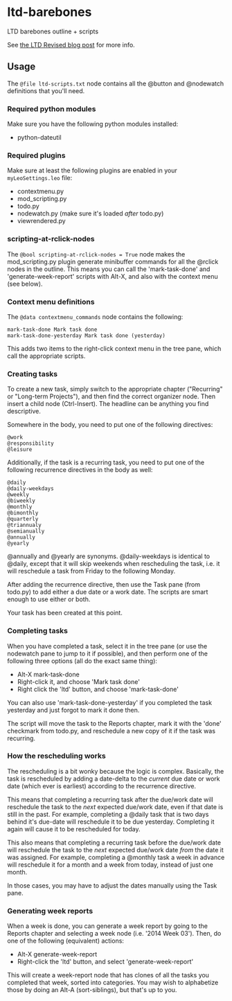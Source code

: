 <!--@+leo-ver=5-thin-->
<!--@+node:peckj.20140123082920.3834: * @file README.md-->
<!--@@language md-->
# ltd-barebones

LTD barebones outline + scripts

See [the LTD Revised blog post](http://blog.suspended-chord.info/2013/11/18/leo-things-done-revised/) for more info.

<!--@+others-->
<!--@+node:peckj.20140123082920.4158: ** Usage-->
## Usage
The `@file ltd-scripts.txt` node contains all the @button and @nodewatch definitions that you'll need.

<!--@+others-->
<!--@+node:peckj.20140123082920.4159: *3* Required python modules-->
### Required python modules
Make sure you have the following python modules installed:

  - python-dateutil

<!--@+node:peckj.20140123082920.4160: *3* Required plugins-->
### Required plugins
Make sure at least the following plugins are enabled in your `myLeoSettings.leo` file:

  - contextmenu.py
  - mod_scripting.py
  - todo.py
  - nodewatch.py (make sure it's loaded *after* todo.py)
  - viewrendered.py

<!--@+node:peckj.20140123082920.4161: *3* scripting-at-rclick-nodes-->
### scripting-at-rclick-nodes
The `@bool scripting-at-rclick-nodes = True` node makes the mod_scripting.py plugin generate minibuffer commands for all the @rclick nodes in the outline.  This means you can call the 'mark-task-done' and 'generate-week-report' scripts with Alt-X, and also with the context menu (see below).
<!--@+node:peckj.20140123082920.4162: *3* Context menu definitions-->
### Context menu definitions
The `@data contextmenu_commands` node contains the following:

    mark-task-done Mark task done
    mark-task-done-yesterday Mark task done (yesterday)

This adds two items to the right-click context menu in the tree pane, which call the appropriate scripts.
<!--@+node:peckj.20140123082920.4163: *3* Creating tasks-->
### Creating tasks
To create a new task, simply switch to the appropriate chapter ("Recurring" or "Long-term Projects"), and then find the correct organizer node.  Then insert a child node (Ctrl-Insert).  The headline can be anything you find descriptive.

Somewhere in the body, you need to put one of the following directives:

    @work
    @responsibility
    @leisure

Additionally, if the task is a recurring task, you need to put one of the following recurrence directives in the body as well:

    @daily
    @daily-weekdays
    @weekly 
    @biweekly
    @monthly
    @bimonthly
    @quarterly
    @triannualy
    @semianually
    @annually
    @yearly

@annually and @yearly are synonyms.  @daily-weekdays is identical to @daily, except that it will skip weekends when rescheduling the task, i.e. it will reschedule a task from Friday to the following Monday.

After adding the recurrence directive, then use the Task pane (from todo.py) to add either a due date or a work date.  The scripts are smart enough to use either or both.

Your task has been created at this point.
<!--@+node:peckj.20140123082920.4164: *3* Completing tasks-->
### Completing tasks
When you have completed a task, select it in the tree pane (or use the nodewatch pane to jump to it if possible), and then perform one of the following three options (all do the exact same thing):

  - Alt-X mark-task-done
  - Right-click it, and choose 'Mark task done'
  - Right click the 'ltd' button, and choose 'mark-task-done'

You can also use 'mark-task-done-yesterday' if you completed the task yesterday and just forgot to mark it done then.

The script will move the task to the Reports chapter, mark it with the 'done' checkmark from todo.py, and reschedule a new copy of it if the task was recurring.
<!--@+node:peckj.20140123082920.4165: *3* How the rescheduling works-->
### How the rescheduling works
The rescheduling is a bit wonky because the logic is complex.  Basically, the task is rescheduled by adding a date-delta to the *current* due date or work date (which ever is earliest) according to the recurrence directive.  

This means that completing a recurring task after the due/work date will reschedule the task to the *next* expected due/work date, even if that date is still in the past.  For example, completing a @daily task that is two days behind it's due-date will reschedule it to be due yesterday.  Completing it again will cause it to be rescheduled for today.

This also means that completing a recurring task before the due/work date will reschedule the task to the *next* expected due/work date *from* the date it was assigned.  For example, completing a @monthly task a week in advance will reschedule it for a month and a week from today, instead of just one month.

In those cases, you may have to adjust the dates manually using the Task pane.
<!--@+node:peckj.20140123082920.4166: *3* Generating week reports-->
### Generating week reports
When a week is done, you can generate a week report by going to the Reports chapter and selecting a week node (i.e. '2014 Week 03').  Then, do one of the following (equivalent) actions:

  - Alt-X generate-week-report
  - Right-click the 'ltd' button, and select 'generate-week-report'
  
This will create a week-report node that has clones of all the tasks you completed that week, sorted into categories.  You may wish to alphabetize those by doing an Alt-A (sort-siblings), but that's up to you.
<!--@-others-->
<!--@-others-->
<!--@-leo-->
